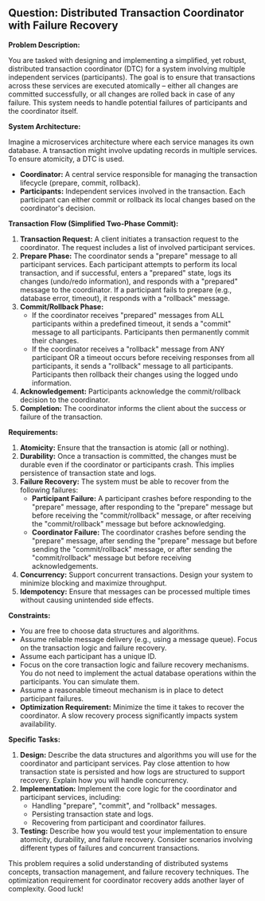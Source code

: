 ## Question: Distributed Transaction Coordinator with Failure Recovery

**Problem Description:**

You are tasked with designing and implementing a simplified, yet robust, distributed transaction coordinator (DTC) for a system involving multiple independent services (participants). The goal is to ensure that transactions across these services are executed atomically – either all changes are committed successfully, or all changes are rolled back in case of any failure.  This system needs to handle potential failures of participants and the coordinator itself.

**System Architecture:**

Imagine a microservices architecture where each service manages its own database.  A transaction might involve updating records in multiple services. To ensure atomicity, a DTC is used.

*   **Coordinator:** A central service responsible for managing the transaction lifecycle (prepare, commit, rollback).
*   **Participants:** Independent services involved in the transaction. Each participant can either commit or rollback its local changes based on the coordinator's decision.

**Transaction Flow (Simplified Two-Phase Commit):**

1.  **Transaction Request:** A client initiates a transaction request to the coordinator.  The request includes a list of involved participant services.
2.  **Prepare Phase:** The coordinator sends a "prepare" message to all participant services. Each participant attempts to perform its local transaction, and if successful, enters a "prepared" state, logs its changes (undo/redo information), and responds with a "prepared" message to the coordinator. If a participant fails to prepare (e.g., database error, timeout), it responds with a "rollback" message.
3.  **Commit/Rollback Phase:**
    *   If the coordinator receives "prepared" messages from ALL participants within a predefined timeout, it sends a "commit" message to all participants.  Participants then permanently commit their changes.
    *   If the coordinator receives a "rollback" message from ANY participant OR a timeout occurs before receiving responses from all participants, it sends a "rollback" message to all participants.  Participants then rollback their changes using the logged undo information.
4.  **Acknowledgement:**  Participants acknowledge the commit/rollback decision to the coordinator.
5.  **Completion:** The coordinator informs the client about the success or failure of the transaction.

**Requirements:**

1.  **Atomicity:**  Ensure that the transaction is atomic (all or nothing).
2.  **Durability:** Once a transaction is committed, the changes must be durable even if the coordinator or participants crash. This implies persistence of transaction state and logs.
3.  **Failure Recovery:** The system must be able to recover from the following failures:
    *   **Participant Failure:**  A participant crashes before responding to the "prepare" message, after responding to the "prepare" message but before receiving the "commit/rollback" message, or after receiving the "commit/rollback" message but before acknowledging.
    *   **Coordinator Failure:** The coordinator crashes before sending the "prepare" message, after sending the "prepare" message but before sending the "commit/rollback" message, or after sending the "commit/rollback" message but before receiving acknowledgements.
4.  **Concurrency:**  Support concurrent transactions.  Design your system to minimize blocking and maximize throughput.
5.  **Idempotency:** Ensure that messages can be processed multiple times without causing unintended side effects.

**Constraints:**

*   You are free to choose data structures and algorithms.
*   Assume reliable message delivery (e.g., using a message queue).  Focus on the transaction logic and failure recovery.
*   Assume each participant has a unique ID.
*   Focus on the core transaction logic and failure recovery mechanisms. You do not need to implement the actual database operations within the participants. You can simulate them.
*   Assume a reasonable timeout mechanism is in place to detect participant failures.
*   **Optimization Requirement:** Minimize the time it takes to recover the coordinator. A slow recovery process significantly impacts system availability.

**Specific Tasks:**

1.  **Design:**  Describe the data structures and algorithms you will use for the coordinator and participant services.  Pay close attention to how transaction state is persisted and how logs are structured to support recovery.  Explain how you will handle concurrency.
2.  **Implementation:** Implement the core logic for the coordinator and participant services, including:
    *   Handling "prepare", "commit", and "rollback" messages.
    *   Persisting transaction state and logs.
    *   Recovering from participant and coordinator failures.
3.  **Testing:**  Describe how you would test your implementation to ensure atomicity, durability, and failure recovery.  Consider scenarios involving different types of failures and concurrent transactions.

This problem requires a solid understanding of distributed systems concepts, transaction management, and failure recovery techniques. The optimization requirement for coordinator recovery adds another layer of complexity. Good luck!
